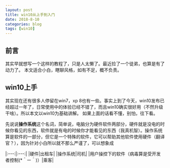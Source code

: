 ```yaml
---
layout: post
title: win10从上手到入门
date: 2018-8-10
categories: blog
tags: [win10]
---
```


## 前言

其实早就想写一个这样的教程了，只是人太懒了。最近捡了一个徒弟，也算是有了动力了。
本文适合小白，瞎聊风格，如有不足，概不负责。

## win10上手

其实现在还有很多人停留在win7，xp 8也有一些。事实上到了今天，win10发布已经超过一年了，日常使用中的体验已经不错了，而且win10确实很好用（不然升级干啥）。所以本文以win10为基础讲解。
如果上面的话看不懂，别怕，往下看。

先说说**操作系统**这个名词，简单说，电脑分为硬件软件两部分，硬件就是没电的时候你看见的东西，软件就是有电的时候你才能看见的东西（我真机智）。操作系统算是软件的一部分，但它是一个特殊的软件，它可以帮助其他软件使用硬件（翻译官？），因为针对小白所以就不那么严谨了，可以想象成

|:---:|:---:|
|硬件|出租车|
|操作系统|司机|
|用户操控下的软件（病毒算是受开发者控制(*＾ー＾)）|乘客|


